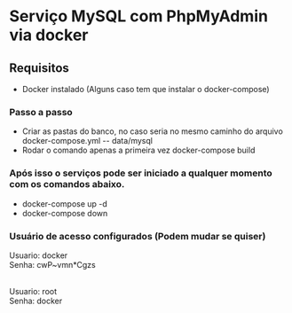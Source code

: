 # Serviço MySQL com PhpMyAdmin via docker

## Requisitos
<ul>
  <li>Docker instalado (Alguns caso tem que instalar o docker-compose)</li>
</ul>

### Passo a passo
<ul>
  <li>Criar as pastas do banco, no caso seria no mesmo caminho do arquivo docker-compose.yml --  data/mysql</li>
  <li>Rodar o comando apenas a primeira vez docker-compose build</li>
</ul>

### Após isso o serviços pode ser iniciado a qualquer momento com os comandos abaixo.
<ul>
  <li>docker-compose up -d</li>
  <li>docker-compose down</li>
</ul>


### Usuário de acesso configurados (Podem mudar se quiser)
Usuario:  docker <br>
Senha:  cwP~vmn*Cgzs <br><br>

Usuario:  root <br>
Senha: docker <br><br>
